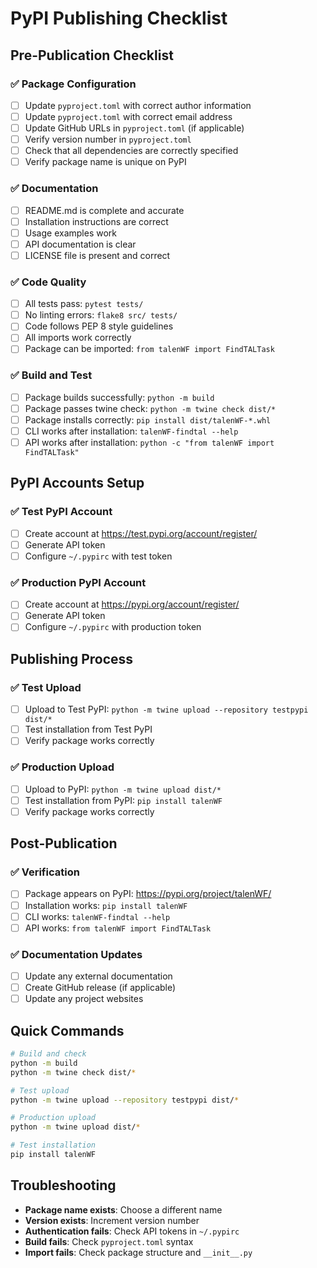 # PyPI Publishing Checklist

## Pre-Publication Checklist

### ✅ Package Configuration
- [ ] Update `pyproject.toml` with correct author information
- [ ] Update `pyproject.toml` with correct email address
- [ ] Update GitHub URLs in `pyproject.toml` (if applicable)
- [ ] Verify version number in `pyproject.toml`
- [ ] Check that all dependencies are correctly specified
- [ ] Verify package name is unique on PyPI

### ✅ Documentation
- [ ] README.md is complete and accurate
- [ ] Installation instructions are correct
- [ ] Usage examples work
- [ ] API documentation is clear
- [ ] LICENSE file is present and correct

### ✅ Code Quality
- [ ] All tests pass: `pytest tests/`
- [ ] No linting errors: `flake8 src/ tests/`
- [ ] Code follows PEP 8 style guidelines
- [ ] All imports work correctly
- [ ] Package can be imported: `from talenWF import FindTALTask`

### ✅ Build and Test
- [ ] Package builds successfully: `python -m build`
- [ ] Package passes twine check: `python -m twine check dist/*`
- [ ] Package installs correctly: `pip install dist/talenWF-*.whl`
- [ ] CLI works after installation: `talenWF-findtal --help`
- [ ] API works after installation: `python -c "from talenWF import FindTALTask"`

## PyPI Accounts Setup

### ✅ Test PyPI Account
- [ ] Create account at https://test.pypi.org/account/register/
- [ ] Generate API token
- [ ] Configure `~/.pypirc` with test token

### ✅ Production PyPI Account
- [ ] Create account at https://pypi.org/account/register/
- [ ] Generate API token
- [ ] Configure `~/.pypirc` with production token

## Publishing Process

### ✅ Test Upload
- [ ] Upload to Test PyPI: `python -m twine upload --repository testpypi dist/*`
- [ ] Test installation from Test PyPI
- [ ] Verify package works correctly

### ✅ Production Upload
- [ ] Upload to PyPI: `python -m twine upload dist/*`
- [ ] Test installation from PyPI: `pip install talenWF`
- [ ] Verify package works correctly

## Post-Publication

### ✅ Verification
- [ ] Package appears on PyPI: https://pypi.org/project/talenWF/
- [ ] Installation works: `pip install talenWF`
- [ ] CLI works: `talenWF-findtal --help`
- [ ] API works: `from talenWF import FindTALTask`

### ✅ Documentation Updates
- [ ] Update any external documentation
- [ ] Create GitHub release (if applicable)
- [ ] Update any project websites

## Quick Commands

```bash
# Build and check
python -m build
python -m twine check dist/*

# Test upload
python -m twine upload --repository testpypi dist/*

# Production upload
python -m twine upload dist/*

# Test installation
pip install talenWF
```

## Troubleshooting

- **Package name exists**: Choose a different name
- **Version exists**: Increment version number
- **Authentication fails**: Check API tokens in `~/.pypirc`
- **Build fails**: Check `pyproject.toml` syntax
- **Import fails**: Check package structure and `__init__.py`
